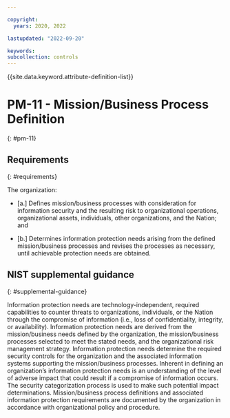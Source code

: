 ```yaml
---

copyright:
  years: 2020, 2022

lastupdated: "2022-09-20"

keywords: 
subcollection: controls
---
```


{{site.data.keyword.attribute-definition-list}}

# PM-11 - Mission/Business Process Definition
{: #pm-11}

## Requirements
{: #requirements}

The organization:

- \[a.\] Defines mission/business processes with consideration for information security and the resulting risk to organizational operations, organizational assets, individuals, other organizations, and the Nation; and

- \[b.\] Determines information protection needs arising from the defined mission/business processes and revises the processes as necessary, until achievable protection needs are obtained.

## NIST supplemental guidance
{: #supplemental-guidance}

Information protection needs are technology-independent, required capabilities to counter threats to organizations, individuals, or the Nation through the compromise of information (i.e., loss of confidentiality, integrity, or availability). Information protection needs are derived from the mission/business needs defined by the organization, the mission/business processes selected to meet the stated needs, and the organizational risk management strategy. Information protection needs determine the required security controls for the organization and the associated information systems supporting the mission/business processes. Inherent in defining an organization’s information protection needs is an understanding of the level of adverse impact that could result if a compromise of information occurs. The security categorization process is used to make such potential impact determinations. Mission/business process definitions and associated information protection requirements are documented by the organization in accordance with organizational policy and procedure.

